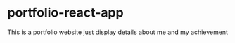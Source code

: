 # portfolio-react-app
This is a portfolio website just display details about me and my achievement 
